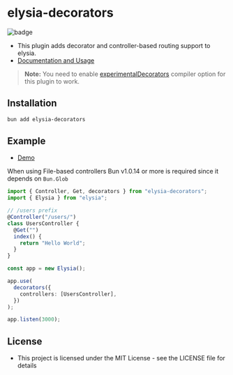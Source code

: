 # elysia-decorators

![badge](https://github.com/gaurishhs/elysia-decorators/actions/workflows/npm-publish.yml/badge.svg)

- This plugin adds decorator and controller-based routing support to elysia.
- [Documentation and Usage](https://github.com/gaurishhs/elysia-decorators/wiki)

> **Note:**
> You need to enable [experimentalDecorators](https://www.typescriptlang.org/tsconfig#experimentalDecorators) compiler option for this plugin to work.

## Installation

```bash
bun add elysia-decorators
```

## Example

- [Demo](https://github.com/gaurishhs/elysia-controllers/tree/main/demo)

When using File-based controllers Bun v1.0.14 or more is required since it depends on `Bun.Glob`

```ts
import { Controller, Get, decorators } from "elysia-decorators";
import { Elysia } from "elysia";

// /users prefix
@Controller("/users/")
class UsersController {
  @Get("")
  index() {
    return "Hello World";
  }
}

const app = new Elysia();

app.use(
  decorators({
    controllers: [UsersController],
  })
);

app.listen(3000);
```

## License

- This project is licensed under the MIT License - see the LICENSE file for details
